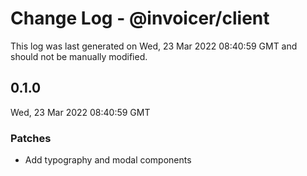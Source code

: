 # Change Log - @invoicer/client

This log was last generated on Wed, 23 Mar 2022 08:40:59 GMT and should not be manually modified.

## 0.1.0
Wed, 23 Mar 2022 08:40:59 GMT

### Patches

- Add typography and modal components

